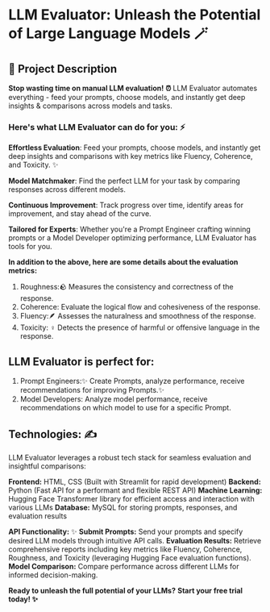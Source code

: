 # LLM Evaluator: Unleash the Potential of Large Language Models 🪄

## 📖 Project Description
**Stop wasting time on manual LLM evaluation! ⏰**  LLM Evaluator automates everything - feed your prompts, choose models, and instantly get deep insights & comparisons across models and tasks.

### **Here's what LLM Evaluator can do for you:**  ⚡

**Effortless Evaluation**: Feed your prompts, choose models, and instantly get deep insights and comparisons with key metrics like Fluency, Coherence, and Toxicity. ✨

**Model Matchmaker**: Find the perfect LLM for your task by comparing responses across different models.

**Continuous Improvement**: Track progress over time, identify areas for improvement, and stay ahead of the curve.

**Tailored for Experts**: Whether you're a Prompt Engineer crafting winning prompts or a Model Developer optimizing performance, LLM Evaluator has tools for you.

**In addition to the above, here are some details about the evaluation metrics:**
1. Roughness:🪨 Measures the consistency and correctness of the response.
2. Coherence: Evaluate the logical flow and cohesiveness of the response.
3. Fluency:🪶 Assesses the naturalness and smoothness of the response.
4. Toxicity: ‍♀️ Detects the presence of harmful or offensive language in the response.

## LLM Evaluator is perfect for:

1. Prompt Engineers:✨ Create Prompts, analyze performance, receive recommendations for improving Prompts.✨
2. Model Developers: Analyze model performance, receive recommendations on which model to use for a specific Prompt.

## Technologies: ✍️ 

LLM Evaluator leverages a robust tech stack for seamless evaluation and insightful comparisons:

**Frontend:** HTML, CSS (Built with Streamlit for rapid development)
**Backend:** Python (Fast API for a performant and flexible REST API)
**Machine Learning:** Hugging Face Transformer library for efficient access and interaction with various LLMs
**Database:** MySQL for storing prompts, responses, and evaluation results

**API Functionality:** ✨
**Submit Prompts:** Send your prompts and specify desired LLM models through intuitive API calls.
**Evaluation Results:** Retrieve comprehensive reports including key metrics like Fluency, Coherence, Roughness, and Toxicity (leveraging Hugging Face evaluation functions).
**Model Comparison:** Compare performance across different LLMs for informed decision-making.


**Ready to unleash the full potential of your LLMs?**
**Start your free trial today! ✨** 


